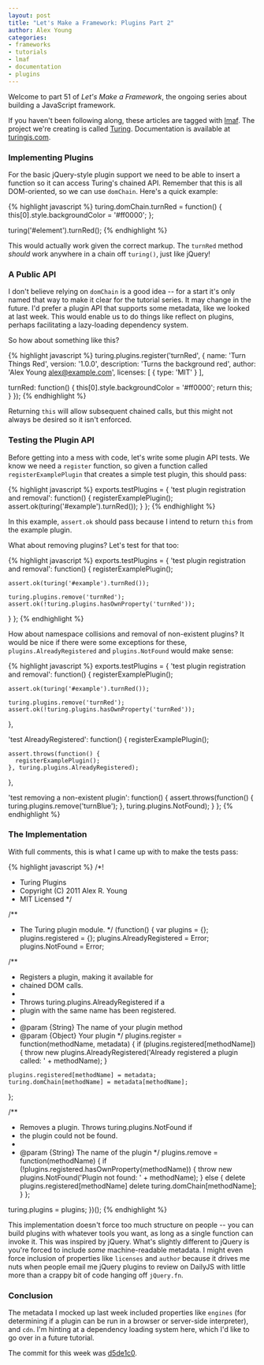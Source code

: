 ```yaml
---
layout: post
title: "Let's Make a Framework: Plugins Part 2"
author: Alex Young
categories: 
- frameworks
- tutorials
- lmaf
- documentation
- plugins
---
```


Welcome to part 51 of *Let's Make a Framework*, the ongoing series about building a JavaScript framework.

If you haven't been following along, these articles are tagged with [lmaf](http://dailyjs.com/tags.html#lmaf). The project we're creating is called [Turing](http://github.com/alexyoung/turing.js). Documentation is available at [turingjs.com](http://turingjs.com/).

### Implementing Plugins

For the basic jQuery-style plugin support we need to be able to insert a function so it can access Turing's chained API. Remember that this is all DOM-oriented, so we can use <code>domChain</code>. Here's a quick example:

{% highlight javascript %}
turing.domChain.turnRed = function() {
  this[0].style.backgroundColor = '#ff0000';
};

turing('#element').turnRed();
{% endhighlight %}

This would actually work given the correct markup. The <code>turnRed</code> method *should* work anywhere in a chain off <code>turing()</code>, just like jQuery!

### A Public API

I don't believe relying on <code>domChain</code> is a good idea -- for a start it's only named that way to make it clear for the tutorial series. It may change in the future. I'd prefer a plugin API that supports some metadata, like we looked at last week. This would enable us to do things like reflect on plugins, perhaps facilitating a lazy-loading dependency system.

So how about something like this?

{% highlight javascript %}
turing.plugins.register('turnRed', {
  name: 'Turn Things Red',
  version: '1.0.0',
  description: 'Turns the background red',
  author: 'Alex Young <alex@example.com>',
  licenses: [ { type: 'MIT' } ],

  turnRed: function() {
    this[0].style.backgroundColor = '#ff0000';
    return this;
  }
});
{% endhighlight %}

Returning <code>this</code> will allow subsequent chained calls, but this might not always be desired so it isn't enforced.

### Testing the Plugin API

Before getting into a mess with code, let's write some plugin API tests. We know we need a <code>register</code> function, so given a function called <code>registerExamplePlugin</code> that creates a simple test plugin, this should pass:

{% highlight javascript %}
exports.testPlugins = {
  'test plugin registration and removal': function() {
    registerExamplePlugin();
    assert.ok(turing('#example').turnRed());
  }
};
{% endhighlight %}

In this example, <code>assert.ok</code> should pass because I intend to return <code>this</code> from the example plugin.

What about removing plugins? Let's test for that too:

{% highlight javascript %}
exports.testPlugins = {
  'test plugin registration and removal': function() {
    registerExamplePlugin();

    assert.ok(turing('#example').turnRed());

    turing.plugins.remove('turnRed');
    assert.ok(!turing.plugins.hasOwnProperty('turnRed'));
  }
};
{% endhighlight %}

How about namespace collisions and removal of non-existent plugins? It would be nice if there were some exceptions for these, <code>plugins.AlreadyRegistered</code> and <code>plugins.NotFound</code> would make sense:

{% highlight javascript %}
exports.testPlugins = {
  'test plugin registration and removal': function() {
    registerExamplePlugin();

    assert.ok(turing('#example').turnRed());

    turing.plugins.remove('turnRed');
    assert.ok(!turing.plugins.hasOwnProperty('turnRed'));
  },

  'test AlreadyRegistered': function() {
    registerExamplePlugin();

    assert.throws(function() {
      registerExamplePlugin();
    }, turing.plugins.AlreadyRegistered);
  },

  'test removing a non-existent plugin': function() {
    assert.throws(function() {
      turing.plugins.remove('turnBlue');
    }, turing.plugins.NotFound);
  }
};
{% endhighlight %}

### The Implementation

With full comments, this is what I came up with to make the tests pass:

{% highlight javascript %}
/*!
 * Turing Plugins
 * Copyright (C) 2011 Alex R. Young
 * MIT Licensed
 */

/**
 * The Turing plugin module.
 */
(function() {
  var plugins = {};
  plugins.registered = {};
  plugins.AlreadyRegistered = Error;
  plugins.NotFound = Error;

  /**
   * Registers a plugin, making it available for
   * chained DOM calls.
   * 
   * Throws turing.plugins.AlreadyRegistered if a
   * plugin with the same name has been registered.
   *
   * @param {String} The name of your plugin method 
   * @param {Object} Your plugin
   */
  plugins.register = function(methodName, metadata) {
    if (plugins.registered[methodName]) {
      throw new plugins.AlreadyRegistered('Already registered a plugin called: ' + methodName);
    }

    plugins.registered[methodName] = metadata;
    turing.domChain[methodName] = metadata[methodName];
  };

  /**
   * Removes a plugin.  Throws turing.plugins.NotFound if
   * the plugin could not be found.
   *
   * @param {String} The name of the plugin
   */
  plugins.remove = function(methodName) {
    if (!plugins.registered.hasOwnProperty(methodName)) {
      throw new plugins.NotFound('Plugin not found: ' + methodName);
    } else {
      delete plugins.registered[methodName]
      delete turing.domChain[methodName];
    }
  };

  turing.plugins = plugins;
})();
{% endhighlight %}

This implementation doesn't force too much structure on people -- you can build plugins with whatever tools you want, as long as a single function can invoke it. This was inspired by jQuery. What's slightly different to jQuery is you're forced to include *some* machine-readable metadata. I might even force inclusion of properties like <code>licenses</code> and <code>author</code> because it drives me nuts when people email me jQuery plugins to review on DailyJS with little more than a crappy bit of code hanging off <code>jQuery.fn</code>.

### Conclusion

The metadata I mocked up last week included properties like <code>engines</code> (for determining if a plugin can be run in a browser or server-side interpreter), and <code>cdn</code>. I'm hinting at a dependency loading system here, which I'd like to go over in a future tutorial.

The commit for this week was [d5de1c0](https://github.com/alexyoung/turing.js/tree/d5de1c0bbee04ec0d735784ffbc6879413a1b65d).
